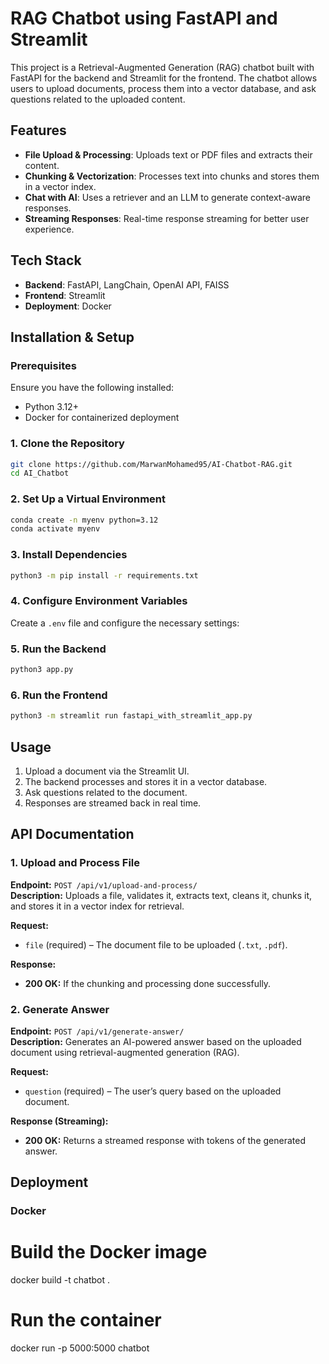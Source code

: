 # RAG Chatbot using FastAPI and Streamlit

This project is a Retrieval-Augmented Generation (RAG) chatbot built with FastAPI for the backend and Streamlit for the frontend. The chatbot allows users to upload documents, process them into a vector database, and ask questions related to the uploaded content.

## Features
- **File Upload & Processing**: Uploads text or PDF files and extracts their content.
- **Chunking & Vectorization**: Processes text into chunks and stores them in a vector index.
- **Chat with AI**: Uses a retriever and an LLM to generate context-aware responses.
- **Streaming Responses**: Real-time response streaming for better user experience.

## Tech Stack
- **Backend**: FastAPI, LangChain, OpenAI API, FAISS
- **Frontend**: Streamlit
- **Deployment**: Docker

## Installation & Setup

### Prerequisites
Ensure you have the following installed:
- Python 3.12+
- Docker for containerized deployment

### 1. Clone the Repository
```sh
git clone https://github.com/MarwanMohamed95/AI-Chatbot-RAG.git
cd AI_Chatbot
```

### 2. Set Up a Virtual Environment
```sh
conda create -n myenv python=3.12
conda activate myenv
```

### 3. Install Dependencies
```sh
python3 -m pip install -r requirements.txt
```

### 4. Configure Environment Variables
Create a `.env` file and configure the necessary settings:

### 5. Run the Backend
```sh
python3 app.py
```

### 6. Run the Frontend
```sh
python3 -m streamlit run fastapi_with_streamlit_app.py
```

## Usage
1. Upload a document via the Streamlit UI.
2. The backend processes and stores it in a vector database.
3. Ask questions related to the document.
4. Responses are streamed back in real time.

## API Documentation  

### 1. **Upload and Process File**  
**Endpoint:** `POST /api/v1/upload-and-process/`  
**Description:** Uploads a file, validates it, extracts text, cleans it, chunks it, and stores it in a vector index for retrieval.  

**Request:**
  - `file` (required) – The document file to be uploaded (`.txt`, `.pdf`).  

**Response:**  
- **200 OK:**  If the chunking and processing done successfully.
  

### 2. **Generate Answer**  
**Endpoint:** `POST /api/v1/generate-answer/`  
**Description:** Generates an AI-powered answer based on the uploaded document using retrieval-augmented generation (RAG).  

**Request:**  
  - `question` (required) – The user’s query based on the uploaded document.  

**Response (Streaming):**  
- **200 OK:** Returns a streamed response with tokens of the generated answer.  

## Deployment
### Docker
# Build the Docker image
docker build -t chatbot .

# Run the container
docker run -p 5000:5000 chatbot
